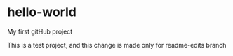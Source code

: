 # hello-world
My first gitHub project

This is a test project, and this change is made only for readme-edits branch 
